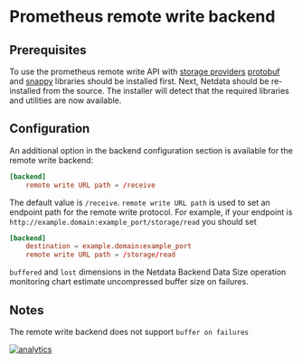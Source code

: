 # Prometheus remote write backend

## Prerequisites

To use the prometheus remote write API with [storage
providers](https://prometheus.io/docs/operating/integrations/#remote-endpoints-and-storage)
[protobuf](https://developers.google.com/protocol-buffers/) and [snappy](https://github.com/google/snappy) libraries
should be installed first. Next, Netdata should be re-installed from the source. The installer will detect that the
required libraries and utilities are now available.

## Configuration

An additional option in the backend configuration section is available for the remote write backend:

```conf
[backend]
    remote write URL path = /receive
```

The default value is `/receive`. `remote write URL path` is used to set an endpoint path for the remote write protocol.
For example, if your endpoint is `http://example.domain:example_port/storage/read` you should set

```conf
[backend]
    destination = example.domain:example_port
    remote write URL path = /storage/read
```

`buffered` and `lost` dimensions in the Netdata Backend Data Size operation monitoring chart estimate uncompressed
buffer size on failures.

## Notes

The remote write backend does not support `buffer on failures`

[![analytics](https://www.google-analytics.com/collect?v=1&aip=1&t=pageview&_s=1&ds=github&dr=https%3A%2F%2Fgithub.com%2Fnetdata%2Fnetdata&dl=https%3A%2F%2Fmy-netdata.io%2Fgithub%2Fbackends%2Fprometheus%2Fremote_write%2FREADME&_u=MAC~&cid=5792dfd7-8dc4-476b-af31-da2fdb9f93d2&tid=UA-64295674-3)](<>)

